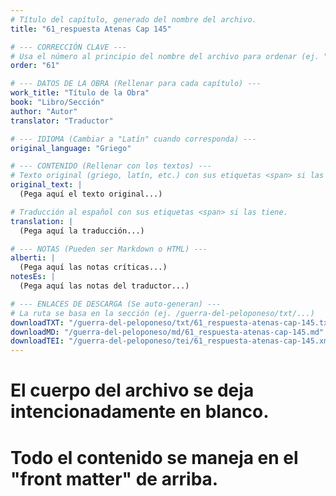 ```yaml
---
# Título del capítulo, generado del nombre del archivo.
title: "61_respuesta Atenas Cap 145"

# --- CORRECCIÓN CLAVE ---
# Usa el número al principio del nombre del archivo para ordenar (ej. "05" de "05_conflicto...")
order: "61"

# --- DATOS DE LA OBRA (Rellenar para cada capítulo) ---
work_title: "Título de la Obra"
book: "Libro/Sección"
author: "Autor"
translator: "Traductor"

# --- IDIOMA (Cambiar a "Latín" cuando corresponda) ---
original_language: "Griego"

# --- CONTENIDO (Rellenar con los textos) ---
# Texto original (griego, latín, etc.) con sus etiquetas <span> si las tiene.
original_text: |
  (Pega aquí el texto original...)

# Traducción al español con sus etiquetas <span> si las tiene.
translation: |
  (Pega aquí la traducción...)

# --- NOTAS (Pueden ser Markdown o HTML) ---
alberti: |
  (Pega aquí las notas críticas...)
notesEs: |
  (Pega aquí las notas del traductor...)

# --- ENLACES DE DESCARGA (Se auto-generan) ---
# La ruta se basa en la sección (ej. /guerra-del-peloponeso/txt/...)
downloadTXT: "/guerra-del-peloponeso/txt/61_respuesta-atenas-cap-145.txt"
downloadMD: "/guerra-del-peloponeso/md/61_respuesta-atenas-cap-145.md"
downloadTEI: "/guerra-del-peloponeso/tei/61_respuesta-atenas-cap-145.xml"
---
```

# El cuerpo del archivo se deja intencionadamente en blanco.
# Todo el contenido se maneja en el "front matter" de arriba.